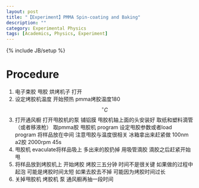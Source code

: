 ```yaml
---
layout: post
title: "【Experiment】PMMA Spin-coating and Baking"
description: ""
category: Experimental Physics
tags: [Academics, Physics, Experiment]
---
```

{% include JB/setup %}

# Procedure

1. 电子束胶 甩胶 烘烤机子 打开 
2. 设定烤胶机温度 开始预热 pmma烤胶温度180$$^\circ C$$
3. 打开通风橱 打开甩胶机的泵 铺铝膜 甩胶机轴上面的头安装好 取纸和塑料滴管（或者移液枪） 取pmma胶 甩胶机 program 设定甩胶参数或者load program 将样品放在中间 注意甩胶与温度很相关 冰箱拿出来赶紧做 100nm a2胶 2000rpm 45s
4. 甩胶机 evaculate将样品吸上 多出来的胶扔掉 用吸管滴胶 滴胶之后赶紧开始甩 
5. 将样品放到烤胶机上 开始烤胶 烤胶三五分钟 时间不是很关键 如果做的过程中起泡 可能是烤胶时间太短 如果去胶去不掉 可能因为烤胶时间过长
6. 关掉甩胶机 烤胶机 泵 通风橱再抽一段时间 